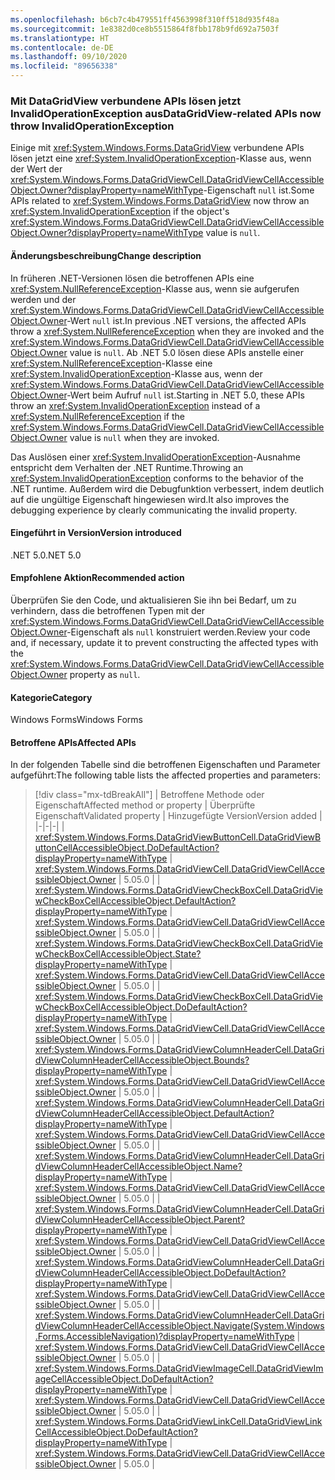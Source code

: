 ```yaml
---
ms.openlocfilehash: b6cb7c4b479551ff4563998f310ff518d935f48a
ms.sourcegitcommit: 1e8382d0ce8b5515864f8fbb178b9fd692a7503f
ms.translationtype: HT
ms.contentlocale: de-DE
ms.lasthandoff: 09/10/2020
ms.locfileid: "89656338"
---
```

### <a name="datagridview-related-apis-now-throw-invalidoperationexception"></a><span data-ttu-id="255ab-101">Mit DataGridView verbundene APIs lösen jetzt InvalidOperationException aus</span><span class="sxs-lookup"><span data-stu-id="255ab-101">DataGridView-related APIs now throw InvalidOperationException</span></span>

<span data-ttu-id="255ab-102">Einige mit <xref:System.Windows.Forms.DataGridView> verbundene APIs lösen jetzt eine <xref:System.InvalidOperationException>-Klasse aus, wenn der Wert der <xref:System.Windows.Forms.DataGridViewCell.DataGridViewCellAccessibleObject.Owner?displayProperty=nameWithType>-Eigenschaft `null` ist.</span><span class="sxs-lookup"><span data-stu-id="255ab-102">Some APIs related to <xref:System.Windows.Forms.DataGridView> now throw an <xref:System.InvalidOperationException> if the object's <xref:System.Windows.Forms.DataGridViewCell.DataGridViewCellAccessibleObject.Owner?displayProperty=nameWithType> value is `null`.</span></span>

#### <a name="change-description"></a><span data-ttu-id="255ab-103">Änderungsbeschreibung</span><span class="sxs-lookup"><span data-stu-id="255ab-103">Change description</span></span>

<span data-ttu-id="255ab-104">In früheren .NET-Versionen lösen die betroffenen APIs eine <xref:System.NullReferenceException>-Klasse aus, wenn sie aufgerufen werden und der <xref:System.Windows.Forms.DataGridViewCell.DataGridViewCellAccessibleObject.Owner>-Wert `null` ist.</span><span class="sxs-lookup"><span data-stu-id="255ab-104">In previous .NET versions, the affected APIs throw a <xref:System.NullReferenceException> when they are invoked and the <xref:System.Windows.Forms.DataGridViewCell.DataGridViewCellAccessibleObject.Owner> value is `null`.</span></span> <span data-ttu-id="255ab-105">Ab .NET 5.0 lösen diese APIs anstelle einer <xref:System.NullReferenceException>-Klasse eine <xref:System.InvalidOperationException>-Klasse aus, wenn der <xref:System.Windows.Forms.DataGridViewCell.DataGridViewCellAccessibleObject.Owner>-Wert beim Aufruf `null` ist.</span><span class="sxs-lookup"><span data-stu-id="255ab-105">Starting in .NET 5.0, these APIs throw an <xref:System.InvalidOperationException> instead of a <xref:System.NullReferenceException> if the <xref:System.Windows.Forms.DataGridViewCell.DataGridViewCellAccessibleObject.Owner> value is `null` when they are invoked.</span></span>

<span data-ttu-id="255ab-106">Das Auslösen einer <xref:System.InvalidOperationException>-Ausnahme entspricht dem Verhalten der .NET Runtime.</span><span class="sxs-lookup"><span data-stu-id="255ab-106">Throwing an <xref:System.InvalidOperationException> conforms to the behavior of the .NET runtime.</span></span> <span data-ttu-id="255ab-107">Außerdem wird die Debugfunktion verbessert, indem deutlich auf die ungültige Eigenschaft hingewiesen wird.</span><span class="sxs-lookup"><span data-stu-id="255ab-107">It also improves the debugging experience by clearly communicating the invalid property.</span></span>

#### <a name="version-introduced"></a><span data-ttu-id="255ab-108">Eingeführt in Version</span><span class="sxs-lookup"><span data-stu-id="255ab-108">Version introduced</span></span>

<span data-ttu-id="255ab-109">.NET 5.0</span><span class="sxs-lookup"><span data-stu-id="255ab-109">.NET 5.0</span></span>

#### <a name="recommended-action"></a><span data-ttu-id="255ab-110">Empfohlene Aktion</span><span class="sxs-lookup"><span data-stu-id="255ab-110">Recommended action</span></span>

<span data-ttu-id="255ab-111">Überprüfen Sie den Code, und aktualisieren Sie ihn bei Bedarf, um zu verhindern, dass die betroffenen Typen mit der <xref:System.Windows.Forms.DataGridViewCell.DataGridViewCellAccessibleObject.Owner>-Eigenschaft als `null` konstruiert werden.</span><span class="sxs-lookup"><span data-stu-id="255ab-111">Review your code and, if necessary, update it to prevent constructing the affected types with the <xref:System.Windows.Forms.DataGridViewCell.DataGridViewCellAccessibleObject.Owner> property as `null`.</span></span>

#### <a name="category"></a><span data-ttu-id="255ab-112">Kategorie</span><span class="sxs-lookup"><span data-stu-id="255ab-112">Category</span></span>

<span data-ttu-id="255ab-113">Windows Forms</span><span class="sxs-lookup"><span data-stu-id="255ab-113">Windows Forms</span></span>

#### <a name="affected-apis"></a><span data-ttu-id="255ab-114">Betroffene APIs</span><span class="sxs-lookup"><span data-stu-id="255ab-114">Affected APIs</span></span>

<span data-ttu-id="255ab-115">In der folgenden Tabelle sind die betroffenen Eigenschaften und Parameter aufgeführt:</span><span class="sxs-lookup"><span data-stu-id="255ab-115">The following table lists the affected properties and parameters:</span></span>

> [!div class="mx-tdBreakAll"]
> | <span data-ttu-id="255ab-116">Betroffene Methode oder Eigenschaft</span><span class="sxs-lookup"><span data-stu-id="255ab-116">Affected method or property</span></span> | <span data-ttu-id="255ab-117">Überprüfte Eigenschaft</span><span class="sxs-lookup"><span data-stu-id="255ab-117">Validated property</span></span> | <span data-ttu-id="255ab-118">Hinzugefügte Version</span><span class="sxs-lookup"><span data-stu-id="255ab-118">Version added</span></span> |
> |-|-|-|
> | <xref:System.Windows.Forms.DataGridViewButtonCell.DataGridViewButtonCellAccessibleObject.DoDefaultAction?displayProperty=nameWithType> | <xref:System.Windows.Forms.DataGridViewCell.DataGridViewCellAccessibleObject.Owner> | <span data-ttu-id="255ab-119">5.0</span><span class="sxs-lookup"><span data-stu-id="255ab-119">5.0</span></span> |
> | <xref:System.Windows.Forms.DataGridViewCheckBoxCell.DataGridViewCheckBoxCellAccessibleObject.DefaultAction?displayProperty=nameWithType> | <xref:System.Windows.Forms.DataGridViewCell.DataGridViewCellAccessibleObject.Owner> | <span data-ttu-id="255ab-120">5.0</span><span class="sxs-lookup"><span data-stu-id="255ab-120">5.0</span></span> |
> | <xref:System.Windows.Forms.DataGridViewCheckBoxCell.DataGridViewCheckBoxCellAccessibleObject.State?displayProperty=nameWithType> | <xref:System.Windows.Forms.DataGridViewCell.DataGridViewCellAccessibleObject.Owner> | <span data-ttu-id="255ab-121">5.0</span><span class="sxs-lookup"><span data-stu-id="255ab-121">5.0</span></span> |
> | <xref:System.Windows.Forms.DataGridViewCheckBoxCell.DataGridViewCheckBoxCellAccessibleObject.DoDefaultAction?displayProperty=nameWithType> | <xref:System.Windows.Forms.DataGridViewCell.DataGridViewCellAccessibleObject.Owner> | <span data-ttu-id="255ab-122">5.0</span><span class="sxs-lookup"><span data-stu-id="255ab-122">5.0</span></span> |
> | <xref:System.Windows.Forms.DataGridViewColumnHeaderCell.DataGridViewColumnHeaderCellAccessibleObject.Bounds?displayProperty=nameWithType> | <xref:System.Windows.Forms.DataGridViewCell.DataGridViewCellAccessibleObject.Owner> | <span data-ttu-id="255ab-123">5.0</span><span class="sxs-lookup"><span data-stu-id="255ab-123">5.0</span></span> |
> | <xref:System.Windows.Forms.DataGridViewColumnHeaderCell.DataGridViewColumnHeaderCellAccessibleObject.DefaultAction?displayProperty=nameWithType> | <xref:System.Windows.Forms.DataGridViewCell.DataGridViewCellAccessibleObject.Owner> | <span data-ttu-id="255ab-124">5.0</span><span class="sxs-lookup"><span data-stu-id="255ab-124">5.0</span></span> |
> | <xref:System.Windows.Forms.DataGridViewColumnHeaderCell.DataGridViewColumnHeaderCellAccessibleObject.Name?displayProperty=nameWithType> | <xref:System.Windows.Forms.DataGridViewCell.DataGridViewCellAccessibleObject.Owner> | <span data-ttu-id="255ab-125">5.0</span><span class="sxs-lookup"><span data-stu-id="255ab-125">5.0</span></span> |
> | <xref:System.Windows.Forms.DataGridViewColumnHeaderCell.DataGridViewColumnHeaderCellAccessibleObject.Parent?displayProperty=nameWithType> | <xref:System.Windows.Forms.DataGridViewCell.DataGridViewCellAccessibleObject.Owner> | <span data-ttu-id="255ab-126">5.0</span><span class="sxs-lookup"><span data-stu-id="255ab-126">5.0</span></span> |
> | <xref:System.Windows.Forms.DataGridViewColumnHeaderCell.DataGridViewColumnHeaderCellAccessibleObject.DoDefaultAction?displayProperty=nameWithType> | <xref:System.Windows.Forms.DataGridViewCell.DataGridViewCellAccessibleObject.Owner> | <span data-ttu-id="255ab-127">5.0</span><span class="sxs-lookup"><span data-stu-id="255ab-127">5.0</span></span> |
> | <xref:System.Windows.Forms.DataGridViewColumnHeaderCell.DataGridViewColumnHeaderCellAccessibleObject.Navigate(System.Windows.Forms.AccessibleNavigation)?displayProperty=nameWithType> | <xref:System.Windows.Forms.DataGridViewCell.DataGridViewCellAccessibleObject.Owner> | <span data-ttu-id="255ab-128">5.0</span><span class="sxs-lookup"><span data-stu-id="255ab-128">5.0</span></span> |
> | <xref:System.Windows.Forms.DataGridViewImageCell.DataGridViewImageCellAccessibleObject.DoDefaultAction?displayProperty=nameWithType> | <xref:System.Windows.Forms.DataGridViewCell.DataGridViewCellAccessibleObject.Owner> | <span data-ttu-id="255ab-129">5.0</span><span class="sxs-lookup"><span data-stu-id="255ab-129">5.0</span></span> |
> | <xref:System.Windows.Forms.DataGridViewLinkCell.DataGridViewLinkCellAccessibleObject.DoDefaultAction?displayProperty=nameWithType> | <xref:System.Windows.Forms.DataGridViewCell.DataGridViewCellAccessibleObject.Owner> | <span data-ttu-id="255ab-130">5.0</span><span class="sxs-lookup"><span data-stu-id="255ab-130">5.0</span></span> |

<!-- 

#### Affected APIs

- `M:System.Windows.Forms.DataGridViewButtonCell.DataGridViewButtonCellAccessibleObject.DoDefaultAction`
- `P:System.Windows.Forms.DataGridViewCheckBoxCell.DataGridViewCheckBoxCellAccessibleObject.DefaultAction`
- `P:System.Windows.Forms.DataGridViewCheckBoxCell.DataGridViewCheckBoxCellAccessibleObject.State`
- `M:System.Windows.Forms.DataGridViewCheckBoxCell.DataGridViewCheckBoxCellAccessibleObject.DoDefaultAction`
- `P:System.Windows.Forms.DataGridViewColumnHeaderCell.DataGridViewColumnHeaderCellAccessibleObject.Bounds`
- `P:System.Windows.Forms.DataGridViewColumnHeaderCell.DataGridViewColumnHeaderCellAccessibleObject.DefaultAction`
- `P:System.Windows.Forms.DataGridViewColumnHeaderCell.DataGridViewColumnHeaderCellAccessibleObject.Name`
- `P:System.Windows.Forms.DataGridViewColumnHeaderCell.DataGridViewColumnHeaderCellAccessibleObject.Parent`
- `M:System.Windows.Forms.DataGridViewColumnHeaderCell.DataGridViewColumnHeaderCellAccessibleObject.DoDefaultAction`
- `M:System.Windows.Forms.DataGridViewColumnHeaderCell.DataGridViewColumnHeaderCellAccessibleObject.Navigate(System.Windows.Forms.AccessibleNavigation)`
- `M:System.Windows.Forms.DataGridViewImageCell.DataGridViewImageCellAccessibleObject.DoDefaultAction`
- `M:System.Windows.Forms.DataGridViewLinkCell.DataGridViewLinkCellAccessibleObject.DoDefaultAction`

-->
